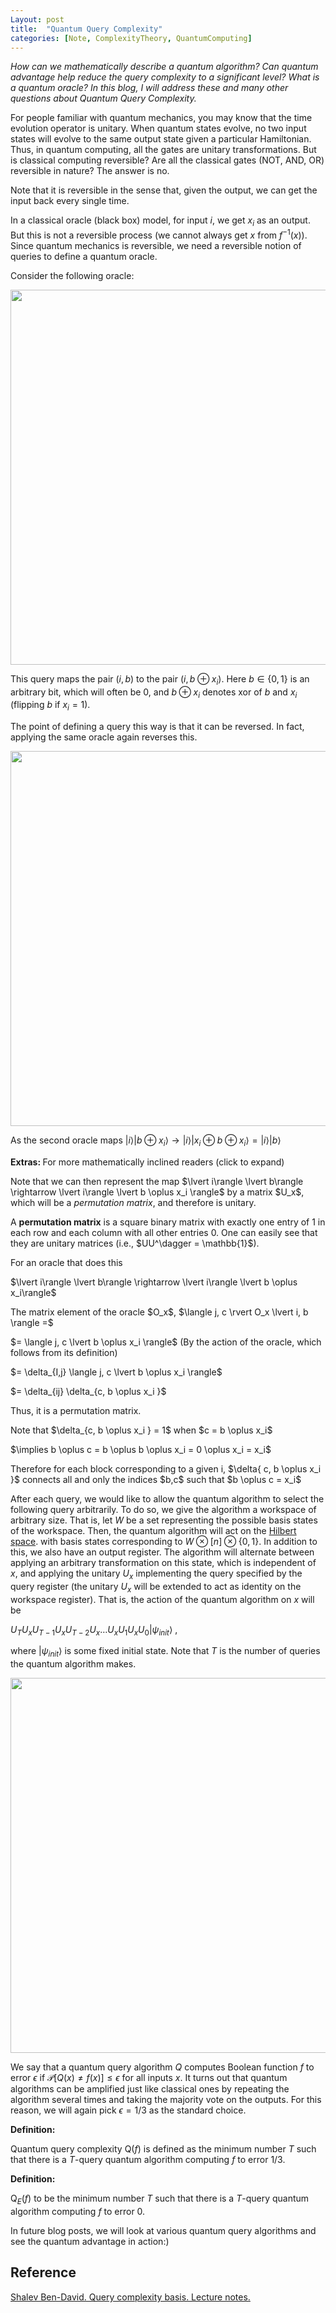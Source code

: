 ```yaml
---
Layout: post
title:  "Quantum Query Complexity"
categories: [Note, ComplexityTheory, QuantumComputing]
---
```


*How can we mathematically describe a quantum algorithm? Can quantum advantage help reduce the query complexity to a significant level? What is a quantum oracle? In this blog, I will address these and many other questions about Quantum Query Complexity.*

For people familiar with quantum mechanics, you may know that the time evolution operator is unitary. When quantum states evolve, no two input states will evolve to the same output state given a particular Hamiltonian. Thus, in quantum computing, all the gates are unitary transformations. But is classical computing reversible? Are all the classical gates (NOT, AND, OR) reversible in nature? The answer is no.

<div class="hint-box info">
  <div class="hint-box-header">
  Note that it is reversible in the sense that, given the output, we can get the input back every single time. 
  </div>
</div>


In a classical oracle (black box) model, for input $i$, we get $x_i$ as an output. But this is not a reversible process (we cannot always get $x$ from $f^{-1}(x)$). Since quantum mechanics is reversible, we need a reversible notion of queries to define a quantum oracle. 


Consider the following oracle:

<div class="image-container">
  <img src="{{ site.baseurl}}/images/Post6/P6_1.png" alt="" width="600" class="zoom-image">
</div>

This query maps the pair $(i, b)$ to the pair $(i, b \oplus x_i)$. Here $b \in \{ 0, 1\}$ is an arbitrary bit, which will often be 0, and $b \oplus x_i$ denotes xor of $b$ and $x_i$ (flipping $b$ if $x_i = 1$). 


The point of defining a query this way is that it can be reversed. In fact, applying the same oracle again reverses this.

<div class="image-container">
  <img src="{{ site.baseurl}}/images/Post6/P6_2.png" alt="" width="600" class="zoom-image">
</div>

As the second oracle maps $\lvert i \rangle \lvert b \oplus x_i \rangle \rightarrow \lvert i \rangle \lvert x_i \oplus b \oplus x_i\rangle = \lvert  i\rangle \lvert b \rangle$

<div class="hint-box info">
  <div class="hint-box-header">
    <strong> Extras: </strong> For more mathematically inclined readers (click to expand)
  </div>
  <div class="hint-box-content">

<p> Note that we can then represent the map $\lvert  i\rangle \lvert b\rangle \rightarrow \lvert i\rangle \lvert b \oplus x_i \rangle$ by a matrix $U_x$, which will be a <i>permutation matrix</i>, and therefore is unitary. </p>


<p> A <b>permutation matrix</b> is a square binary matrix with exactly one entry of 1 in each row and each column with all other entries 0. One can easily see that they are unitary matrices (i.e., $UU^\dagger = \mathbb{1}$). </p>


<p> For an oracle that does this </p>


<p> $\lvert i\rangle \lvert b\rangle \rightarrow \lvert i\rangle \lvert b \oplus x_i\rangle$ </p>


<p> The matrix element of the oracle $O_x$, $\langle j, c \rvert O_x \lvert i, b \rangle =$ </p>


<p> $= \langle j, c \lvert b \oplus x_i \rangle$ (By the action of the oracle, which follows from its definition) </p>


<p> $= \delta_{I,j} \langle j, c \lvert b \oplus x_i \rangle$ </p>


<p> $= \delta_{ij} \delta_{c, b \oplus x_i }$ </p>


<p> Thus, it is a permutation matrix. </p>


<p> Note that $\delta_{c, b \oplus x_i } = 1$ when $c = b \oplus x_i$ </p>


<p> $\implies b \oplus c = b \oplus b \oplus x_i = 0 \oplus x_i = x_i$ </p>


<p> Therefore for each block corresponding to a given i, $\delta{ c, b \oplus x_i }$ connects all and only the indices $b,c$ such that $b \oplus c = x_i$ </p>
    
  </div>
</div>

After each query, we would like to allow the quantum algorithm to select the following query arbitrarily. To do so, we give the algorithm a workspace of arbitrary size. That is, let $W$ be a set representing the possible basis states of the workspace. Then, the quantum algorithm will act on the [Hilbert space](https://en.wikipedia.org/wiki/Hilbert_space#:~:text=Formally%2C%20a%20Hilbert%20space%20is,point%20in%20a%20Hilbert%20space). with basis states corresponding to $W \otimes [n] \otimes \{ 0, 1\}$. In addition to this, we also have an output register. The algorithm will alternate between applying an arbitrary transformation on this state, which is independent of $x$, and applying the unitary $U_x$ implementing the query specified by the query register (the unitary $U_x$ will be extended to act as identity on the workspace register). That is, the action of the quantum algorithm on $x$ will be


$U_T U_x U_{T-1} U_x U_{T-2} U_x \dots U_x U_1 U_x U_0 \lvert \psi_{init}\rangle$ ,


where $\lvert \psi_{init}\rangle$ is some fixed initial state. Note that $T$ is the number of queries the quantum algorithm makes.

<div class="image-container">
  <img src="{{ site.baseurl}}/images/Post6/P6_3.png" alt="" width="600" class="zoom-image">
</div>

We say that a quantum query algorithm $Q$ computes Boolean function $f$ to error $\epsilon$ if $\mathcal{P}[Q(x) \not = f(x)] \leq \epsilon$ for all inputs $x$. It turns out that quantum algorithms can be amplified just like classical ones by repeating the algorithm several times and taking the majority vote on the outputs. For this reason, we will again pick $\epsilon = 1/3$ as the standard choice.


**Definition:**

Quantum query complexity $\mathrm{Q}(f)$ is defined as the minimum number $T$ such that there is a $T$-query quantum algorithm computing $f$ to error 1/3.

**Definition:**

$\mathrm{Q}_E(f)$ to be the minimum number $T$ such that there is a $T$-query quantum algorithm computing $f$ to error 0.

In future blog posts, we will look at various quantum query algorithms and see the quantum advantage in action:)

## Reference

[Shalev Ben-David. Query complexity basis. Lecture notes.](https://cs.uwaterloo.ca/~s4bendav/CS860S20.html)

<html>
  <head>
    <title>Quantum Query Algorithms</title>
    <script type="application/ld+json">
    {
      "@context": "https://schema.org",
      "@type": "BlogPosting",
      "headline": "Quantum Query Algorithms",
      "image": [
       "{{ site.baseurl}}/images/Post6/P6_3.png"
       ],
      "datePublished": "2024-06-15T08:00:00+05:30",
      "dateModified": "2024-06-15T08:00:00+05:30",
      "author": [{
          "@type": "Person",
          "name": "Padmapriya S",
          "url": "https://o-qcblog.github.io/about/"
        }]
    }
    </script>
  </head>
  <body>
  </body>
</html>
